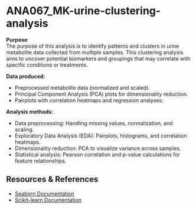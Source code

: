 # ANA067_MK-urine-clustering-analysis

**Purpose**:  
The purpose of this analysis is to identify patterns and clusters in urine metabolite data collected from multiple samples. This clustering analysis aims to uncover potential biomarkers and groupings that may correlate with specific conditions or treatments.

**Data produced:**  
- Preprocessed metabolite data (normalized and scaled).  
- Principal Component Analysis (PCA) plots for dimensionality reduction.  
- Pairplots with correlation heatmaps and regression analyses.  

**Analysis methods:**  
- Data preprocessing: Handling missing values, normalization, and scaling.  
- Exploratory Data Analysis (EDA): Pairplots, histograms, and correlation heatmaps.  
- Dimensionality reduction: PCA to visualize variance across samples.  
- Statistical analysis: Pearson correlation and p-value calculations for feature relationships.  

## Resources & References  
- [Seaborn Documentation](https://seaborn.pydata.org/)  
- [Scikit-learn Documentation](https://scikit-learn.org/stable/)  